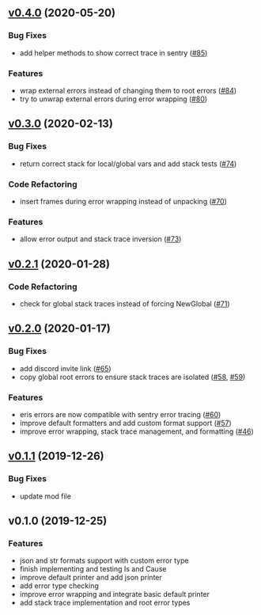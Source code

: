 
<a name="v0.4.0"></a>
## [v0.4.0](https://github.com/rotisserie/eris/compare/v0.3.0...v0.4.0) (2020-05-20)

### Bug Fixes

* add helper methods to show correct trace in sentry ([#85](https://github.com/rotisserie/eris/issues/85))

### Features

* wrap external errors instead of changing them to root errors ([#84](https://github.com/rotisserie/eris/issues/84))
* try to unwrap external errors during error wrapping ([#80](https://github.com/rotisserie/eris/issues/80))


<a name="v0.3.0"></a>
## [v0.3.0](https://github.com/rotisserie/eris/compare/v0.2.1...v0.3.0) (2020-02-13)

### Bug Fixes

* return correct stack for local/global vars and add stack tests ([#74](https://github.com/rotisserie/eris/issues/74))

### Code Refactoring

* insert frames during error wrapping instead of unpacking ([#70](https://github.com/rotisserie/eris/issues/70))

### Features

* allow error output and stack trace inversion ([#73](https://github.com/rotisserie/eris/issues/73))


<a name="v0.2.1"></a>
## [v0.2.1](https://github.com/rotisserie/eris/compare/v0.2.0...v0.2.1) (2020-01-28)

### Code Refactoring

* check for global stack traces instead of forcing NewGlobal ([#71](https://github.com/rotisserie/eris/issues/71))


<a name="v0.2.0"></a>
## [v0.2.0](https://github.com/rotisserie/eris/compare/v0.1.1...v0.2.0) (2020-01-17)

### Bug Fixes

* add discord invite link ([#65](https://github.com/rotisserie/eris/issues/65))
* copy global root errors to ensure stack traces are isolated ([#58](https://github.com/rotisserie/eris/issues/58), [#59](https://github.com/rotisserie/eris/issues/59))

### Features

* eris errors are now compatible with sentry error tracing ([#60](https://github.com/rotisserie/eris/issues/60))
* improve default formatters and add custom format support ([#57](https://github.com/rotisserie/eris/issues/57))
* improve error wrapping, stack trace management, and formatting ([#46](https://github.com/rotisserie/eris/issues/46))


<a name="v0.1.1"></a>
## [v0.1.1](https://github.com/rotisserie/eris/compare/v0.1.0...v0.1.1) (2019-12-26)

### Bug Fixes

* update mod file


<a name="v0.1.0"></a>
## v0.1.0 (2019-12-25)

### Features

* json and str formats support with custom error type
* finish implementing and testing Is and Cause
* improve default printer and add json printer
* add error type checking
* improve error wrapping and integrate basic default printer
* add stack trace implementation and root error types

